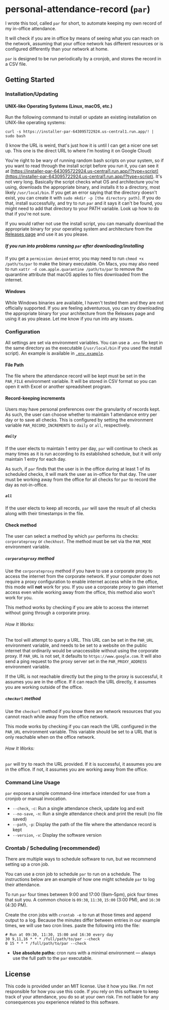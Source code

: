 # personal-attendance-record (`par`)

I wrote this tool, called `par` for short, to automate keeping my own record of my in-office attendance. 

It will check if you are in office by means of seeing what you can reach on the network, assuming that your office network has different resources or is configured differently than your network at home. 

`par` is designed to be run periodically by a cronjob, and stores the record in a CSV file.

## Getting Started

### Installation/Updating

#### UNIX-like Operating Systems (Linux, macOS, etc.)

Run the following command to install or update an existing installation on UNIX-like operating systems:

```
curl -s https://installer-par-643095722924.us-central1.run.app/! | sudo bash
```

(I know the URL is weird, that's just how it is until I can get a nicer one set up. This one is the direct URL to where I'm hosting it on Google Cloud)

You're right to be wary of running random bash scripts on your system, so if you want to read through the install script before you run it, you can see it at [https://installer-par-643095722924.us-central1.run.app/!?type=script](https://installer-par-643095722924.us-central1.run.app/!?type=script). It's not very long. 
Basically the script checks what OS and architecture you're using, downloads the appropriate binary, and installs it to a directory, most likely `/usr/local/bin`.
If you get an error saying that the directory doesn't exist, you can create it with `sudo mkdir -p [the directory path]`. If you do that, install successfully, 
and try to run `par` and it says it can't be found, you might need to add that directory to your PATH variable. Look up how to do that if you're not sure.

If you would rather not use the install script, you can manually download the appropriate binary for your operating system and architecture from the [Releases page](https://github.com/masoncfrancis/personal-attendance-record/releases) and use it as you please.

##### If you run into problems running `par` after downloading/installing

If you get a `permission denied` error, you may need to run `chmod +x /path/to/par` to make the binary executable. On Macs, you may also need to run `xattr -d com.apple.quarantine /path/to/par` to remove the quarantine attribute that macOS applies to files downloaded from the internet.

#### Windows

While Windows binaries are available, I haven't tested them and they are not officially supported. If you are feeling adventurous, you can try downloading the appropriate binary for your architecture from the Releases page and using it as you please. Let me know if you run into any issues.

### Configuration

All settings are set via environment variables. You can use a `.env` file kept in the same directory as the executable (`/usr/local/bin` if you used the install script). An example is available in [`.env.example`](.env.example).

#### File Path

The file where the attendance record will be kept must be set in the `PAR_FILE` environment variable. It will be stored in CSV format so you can open it with Excel or another spreadsheet program. 

#### Record-keeping increments

Users may have personal preferences over the granularity of records kept. As such, the user can choose whether to maintain 1 attendance entry per day or to save all checks. 
This is configured by setting the environment variable `PAR_RECORD_INCREMENTS` to `daily` or `all`, respectively.

##### `daily`

If the user elects to maintain 1 entry per day, `par` will continue to check as many times as it is run according to its established schedule, but it will only maintain 1 entry for each day. 

As such, if `par` finds that the user is in the office during at least 1 of its scheduled checks, it will mark the user as in-office for that day. The user must be working away from the office for all checks for `par` to record the day as not-in-office.

##### `all`

If the user elects to keep all records, `par` will save the result of all checks along with their timestamps in the file. 

#### Check method

The user can select a method by which `par` performs its checks: `corporateproxy` or `checkhost`. The method must be set via the `PAR_MODE` environment variable. 

##### `corporateproxy` method

Use the `corporateproxy` method if you have to use a corporate proxy to access the internet from the corporate network. If your computer does not require a proxy configuration to enable internet access while in the office, this mode will **not** work for you. If you use a corporate proxy to gain internet access even while working away from the office, this method also won't work for you. 

This method works by checking if you are able to access the internet without going through a corporate proxy. 

###### How It Works:

The tool will attempt to query a URL. This URL can be set in the `PAR_URL` environment variable, and needs to be set to a website on the public internet that ordinarily would be unaccessible without using the corporate proxy. If `PAR_URL` is 
not set, it defaults to `https://www.google.com`. It will also send a ping request to the
proxy server set in the `PAR_PROXY_ADDRESS` environment variable. 

If the URL is not reachable directly but the ping to the proxy is successful, it assumes you are in the office. 
If it can reach the URL directly, it assumes you are working outside of the office.

##### `checkurl` method

Use the `checkurl` method if you know there are network resources that you cannot reach while away from the office network.

This mode works by checking if you can reach the URL configured in the `PAR_URL` environment variable. This variable should be set to a URL that is only reachable when on the office network.

###### How It Works:

`par` will try to reach the URL provided. If it is successful, it assumes you are in the office. If not, it assumes you are working away from the office. 


### Command Line Usage

`par` exposes a simple command-line interface intended for use from a cronjob or manual invocation.

- `--check`, `-c`: Run a single attendance check, update log and exit
- `--no-save`, `-n`: Run a single attendance check and print the result (no file saved)
- `--path`, `-p`: Display the path of the file where the attendance record is kept
- `--version`, `-v`: Display the software version


### Crontab / Scheduling (recommended)

There are multiple ways to schedule software to run, but we recommend setting up a cron job. 

You can use a cron job to schedule `par` to run on a schedule. The instructions below are an example of how one might schedule `par` to log their attendance. 

To run `par` four times between 9:00 and 17:00 (9am–5pm), pick four times that suit you. A common choice is `09:30`, `11:30`, `15:00` (3:00 PM), and `16:30` (4:30 PM).

Create the cron jobs with `crontab -e` to run at those times and append output to a log. Because the minutes differ between entries in our example times, we will use two cron lines. paste the following into the file:

```
# Run at 09:30, 11:30, 15:00 and 16:30 every day
30 9,11,16 * * * /full/path/to/par --check
0 15 * * * /full/path/to/par --check
```

- **Use absolute paths:** cron runs with a minimal environment — always use the full path to the `par` executable.

## License

This code is provided under an MIT license. Use it how you like. I'm not responsible for how you use this code. If you rely on this software to keep track of your attendance, you do so at your own risk. I'm not liable for any consequences you experience related to this software.
